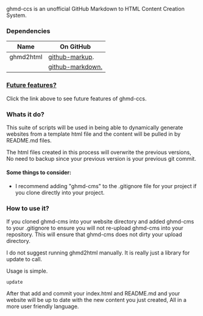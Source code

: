 ghmd-ccs is an unofficial GitHub Markdown to HTML Content Creation System.

### Dependencies
Name | On GitHub
---- | ----
ghmd2html | [github-markup](https://github.com/github/markup).
      | [github-markdown.](http://github.github.com/github-flavored-markdown/)

### [Future features?](plans)

Click the link above to see future features of ghmd-ccs.

### Whats it do?

This suite of scripts will be used in being able to dynamically generate websites from a template html file and the content will be pulled in by README.md files.

The html files created in this process will overwrite the previous versions, No need to backup since your previous version is your previous git commit.

#### Some things to consider:

* I recommend adding "ghmd-cms" to the .gitignore file for your project if you clone directly into your project.

### How to use it?

If you cloned ghmd-cms into your website directory and added ghmd-cms to your .gitignore to ensure you will not re-upload ghmd-cms into your repository. This will ensure that ghmd-cms does not dirty your upload directory.

I do not suggest running ghmd2html manually. It is really just a library for update to call.

Usage is simple.

```
update
```

After that add and commit your index.html and README.md and your website will be up to date with the new content you just created, All in a more user friendly language.
